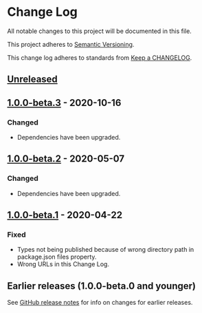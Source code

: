 # Change Log

All notable changes to this project will be documented in this file.

This project adheres to [Semantic Versioning](https://semver.org).

This change log adheres to standards from [Keep a CHANGELOG](https://keepachangelog.com).

## [Unreleased]

## [1.0.0-beta.3] - 2020-10-16

### Changed
- Dependencies have been upgraded.

## [1.0.0-beta.2] - 2020-05-07

### Changed
- Dependencies have been upgraded.

## [1.0.0-beta.1] - 2020-04-22

### Fixed
- Types not being published because of wrong directory path in package.json files property.
- Wrong URLs in this Change Log.

## Earlier releases (1.0.0-beta.0 and younger)
See [GitHub release notes](https://github.com/codistica/codistica-js/releases?after=@codistica/types@1.0.0-beta.1)
for info on changes for earlier releases.

[Unreleased]: https://github.com/codistica/codistica-js/compare/@codistica/types@1.0.0-beta.3...HEAD
[1.0.0-beta.3]: https://github.com/codistica/codistica-js/compare/@codistica/types@1.0.0-beta.2...@codistica/types@1.0.0-beta.3
[1.0.0-beta.2]: https://github.com/codistica/codistica-js/compare/@codistica/types@1.0.0-beta.1...@codistica/types@1.0.0-beta.2
[1.0.0-beta.1]: https://github.com/codistica/codistica-js/compare/@codistica/types@1.0.0-beta.0...@codistica/types@1.0.0-beta.1
